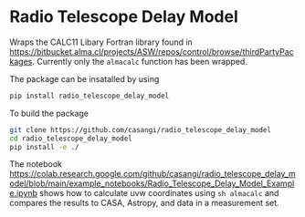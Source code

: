 # Radio Telescope Delay Model
Wraps the CALC11 Libary Fortran library found in https://bitbucket.alma.cl/projects/ASW/repos/control/browse/thirdPartyPackages. 
Currently only the ```almacalc``` function has been wrapped.

The package can be insatalled by using 
```sh
pip install radio_telescope_delay_model
```
To build the package
```sh
git clone https://github.com/casangi/radio_telescope_delay_model
cd radio_telescope_delay_model
pip install -e ./
```
The notebook https://colab.research.google.com/github/casangi/radio_telescope_delay_model/blob/main/example_notebooks/Radio_Telescope_Delay_Model_Example.ipynb shows how to calculate uvw coordinates using ```sh almacalc``` and compares the results to CASA, Astropy, and data in a measurement set.
